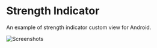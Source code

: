 # Strength Indicator

An example of strength indicator custom view for Android.

![Screenshots](https://i.imgur.com/LUMR8PD.png)